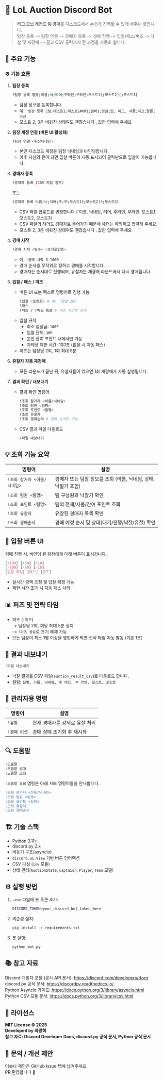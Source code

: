 # 🎯 LoL Auction Discord Bot
>  **리그 오브 레전드 팀 경매**를 디스코드에서 손쉽게 진행할 수 있게 해주는 봇입니다.  
> 팀장 등록 -> 팀장 연결 -> 경매자 등록 -> 경매 진행 -> 입찰/패스/퍼즈 -> 낙찰 및 재경매 -> 결과 CSV 출력까지 전 과정을 자동화 합니다.


## 🧩 주요 기능

### ⚙️ 기본 흐름

1. **팀장 등록**
   ```bash
   !팀장 등록 팀명;이름;닉;티어;주라인;부라인;모스트1[;모스트2][;모스트3]
   ```
   - 팀장 정보를 등록합니다.
   - 예: `!팀장 등록 1팀;테스트1;테스트1#KR1;실버1;정글;탑, 미드, 서폿;자크;탈론;리신`
   - 모스트 2, 3은 비워진 상태여도 괜찮습니다 , 값만 입력해 주세요

2. **팀장 계정 연결 (버튼 UI 활성화)**
    ```bash
    !팀장 연결 <팀장닉네임>
    ```
    - 본인 디스코드 계정을 팀장 닉네임과 바인딩합니다.
    - 이후 자신의 턴이 되면 입찰 버튼이 자동 표시되어 클릭만으로 입찰이 가능합니다.

3. **경매자 등록**
    ```bash
    !경매자 등록 (CSV 파일 첨부)
    ```
    또는
    ```bash
    !경매자 등록 이름;닉;티어;주;부;모스트1[;모스트2][;모스트3]
    ```
    - CSV 파일 업로드를 권장합니다 (`이름, 닉네임, 티어, 주라인, 부라인, 모스트1, 모스트2, 모스트3)
    - CSV 파일의 헤더도 경매자로 들어가기 때문에 헤더는 제외하고 입력해 주세요.
    - 모스트 2, 3은 비워진 상태여도 괜찮습니다 , 값만 입력해 주세요

4. **경매 시작**
    ```bash
    !경매 시작 <팀수> <초기포인트>
    ```
    - 예: `!경매 시작 3 1000`
    - 경매 순서를 무작위로 정하고 경매를 시작합니다.
    - 경매자는 순서대로 진행되며, 유찰자는 재경매 라운드에서 다시 경매됩니다.

5. **입찰 / 패스 / 퍼즈**
    - 버튼 UI 또는 텍스트 명령어로 진행 가능
        ```bash
        !입찰 <포인트> # 예: !입찰 200
        !패스
        !퍼즈 / !퍼즈 종료 # 퍼즈 시간은 최대
        ```
    - 입찰 규칙
        - 최소 입찰금: `100P`
        - 입찰 단위: `10P`
        - 본인 잔여 포인트 내에서만 가능
        - 차례당 제한 시간: 100초 (없을 시 자동 패스)
    - 퍼즈는 팀장당 2회, 1회 최대 5분

6. **유찰자 자동 재경매**
    - 모든 라운드가 끝난 뒤, 유찰자들이 있으면 1회 재경매가 자동 실행됩니다.

7. **결과 확인 / 내보내기**
    - 결과 확인 명령어
        ```bash
        !조회 참가자 <이름/닉네임>
        !조회 팀원 <팀명>
        !조회 포인트 <팀명>
        !조회 유찰자
        !조회 경매순서 # 경매 순서도 가능
        ```
    - CSV 결과 파일 다운로드
        ```bash
        !파일 내보내기
        ```


## 💡 조회 기능 요약
| 명령어                | 설명                                     |
| ------------------ | -------------------------------------- |
| `!조회 참가자 <이름/닉네임>` | 경매자 또는 팀장 정보를 조회 (이름, 닉네임, 상태, 낙찰가 포함) |
| `!조회 팀원 <팀명>`      | 팀 구성원과 낙찰가 확인                          |
| `!조회 포인트 <팀명>`     | 팀의 전체/사용/잔여 포인트 조회                     |
| `!조회 유찰자`          | 유찰된 경매자 목록 확인                          |
| `!조회 경매순서`         | 경매 예정 순서 및 상태(대기/진행/낙찰/유찰) 확인          |

## 🧮 입찰 버튼 UI
경매 진행 시, 바인딩 된 팀장에게 아래 버튼이 표시됩니다.
```css
[+100] [+50] [+10]
[-100] [-50] [-10]
[입찰 확정] [패스] [퍼즈]
```
- 실시간 금액 조정 및 입찰 확정 가능
- 제한 시간 초과 시 자동 패스 처리

## 📊 퍼즈 및 전략 타임
- 퍼즈 (`!퍼즈`)  
    -> 팀장당 2회, 회당 최대 5분 정지  
    -> `!퍼즈 종료`로 조기 해제 가능  
- 모든 팀장이 최소 1명 이상을 영입하게 되면 전략 타임 자동 발동 (기본 1분)

## 📁 결과 내보내기
```bash
!파일 내보내기
```
- 낙찰 결과를 CSV 파일(`auction_result_csv`)로 다운로드 합니다.
- 컬럼: `팀명, 이름, 닉네임, 주 라인, 부 라인, 모스트, 포인트`

## 🧰 관리자용 명령
| 명령어      | 설명                |
| -------- | ----------------- |
| `!유찰`    | 현재 경매자를 강제로 유찰 처리 |
| `!경매 리셋` | 경매 상태 초기화 후 재시작   |

## 🔍 도움말
```bash
!도움말
!도움말 경매
!도움말 조회
```
`!도움말 조회` 명령은 아래 서브 명령어들을 안내합니다.
```diff
!조회 참가자 <이름/닉네임>
!조회 팀원 <팀명>
!조회 포인트 <팀명>
!조회 유찰자
!조회 경매순서
```

## 🏗️ 기술 스택
- Python 3.11+
- discord.py 2.x
- 비동기 구조(asyncio)
- `discord.ui.View` 기반 버튼 인터랙션
- CSV 파싱 (`csv` 모듈)
- 상태 관리(`AuctionState`, `Captaion`, `Player`, `Team` 모델)

## ⚙️ 실행 방법
1. `.env` 파일에 봇 토큰 추가:
    ```bash
    DISCORD_TOKEN=your_discord_bot_token_here
    ```
2. 의존성 설치:
    ```bash
    pip install -r requirements.txt
    ```
3. 봇 실행:
    ```bash
    python bot.py
    ```

## 📚 참고 자료
Discord 개발자 포털 (공식 API 문서): https://discord.com/developers/docs  
discord.py 공식 문서: https://discordpy.readthedocs.io/  
Python Asyncio 가이드: https://docs.python.org/3/library/asyncio.html  
Python CSV 모듈 문서: https://docs.python.org/3/library/csv.html

## 📜 라이선스
**MIT License © 2025  
Developed by 최광혁  
참고 자료: Discord Developer Docs, discord.py 공식 문서, Python 공식 문서**

## 💬 문의 / 개선 제안
이슈나 제안은 GitHub Issue 탭에 남겨주세요.  
PR 환영합니다 🚀